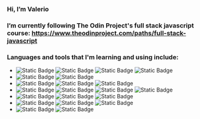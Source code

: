 ### Hi, I’m Valerio

### I’m currently following The Odin Project's full stack javascript course: https://www.theodinproject.com/paths/full-stack-javascript

### Languages and tools that I'm learning and using include:

<ul>
 <li>
  <img alt="Static Badge" src="https://img.shields.io/badge/HTML5-%23E34F26?logo=html5&labelColor=white">
  <img alt="Static Badge" src="https://img.shields.io/badge/CSS3-%231572B6?logo=css3&logoColor=%231572B6&labelColor=white">
  <img alt="Static Badge" src="https://img.shields.io/badge/JavaScript-grey?style=flat&logo=javascript">
  <img alt="Static Badge" src="https://img.shields.io/badge/TypeScript%20-%20white?logo=typescript&labelColor=white&color=%233178C6">

 </li>
 <li> 
  <img alt="Static Badge" src="https://img.shields.io/badge/Git-white?style=flat&logo=git">
  <img alt="Static Badge" src="https://img.shields.io/badge/GitHub-white?style=flat&logo=github&logoColor=%23181717"> </li>
 <li>
  <img alt="Static Badge" src="https://img.shields.io/badge/Visual%20Studio%20Code-%23007ACC?style=flat&logo=visualstudiocode&logoColor=%23007ACC&labelColor=white">
  <img alt="Static Badge" src="https://img.shields.io/badge/npm%20-%20white?logo=npm&labelColor=%23CB3837&color=%23CB3837">
  <img alt="Static Badge" src="https://img.shields.io/badge/Webpack-white?style=flat&logo=webpack&logoColor=%238DD6F9&labelColor=white&color=%238DD6F9">
 </li>
 <li>
  <img alt="Static Badge" src="https://img.shields.io/badge/Prettier%20-%20white?logo=prettier&logoColor=%23F7B93E&labelColor=%231a2b34&color=%231a2b34">
  <img alt="Static Badge" src="https://img.shields.io/badge/ESLint-white?style=flat&logo=eslint&logoColor=%234B32C3&labelColor=white&color=%234B32C3">
  <img alt="Static Badge" src="https://img.shields.io/badge/Babel-grey?logo=babel">
  <img alt="Static Badge" src="https://img.shields.io/badge/Jest%20-%20%20%23C21325?logo=jest&logoColor=white&labelColor=%20%23C21325">
 </li>
 <li>
  <img alt="Static Badge" src="https://img.shields.io/badge/React-grey?style=flat&logo=react&logoColor=%2361DAFB&labelColor=grey&color=%2361DAFB">
  <img alt="Static Badge" src="https://img.shields.io/badge/Vite-white?logo=vite&labelColor=white&color=%23646CFF">
  <img alt="Static Badge" src="https://img.shields.io/badge/Vitest%20-%20white?logo=vitest&labelColor=white&color=%236E9F18">
 </li>
 <li>
  <img alt="Static Badge" src="https://img.shields.io/badge/Node.js%20-%20white?logo=nodedotjs&labelColor=white&color=%23339933">
  <img alt="Static Badge" src="https://img.shields.io/badge/Express%20-%20white?logo=express&logoColor=%23000000&labelColor=white&color=grey">
  <img alt="Static Badge" src="https://img.shields.io/badge/EJS%20-%20grey?logo=ejs&logoColor=%23B4CA65&labelColor=grey&color=%23B4CA65">
 </li>
 <li>
  <img alt="Static Badge" src="https://img.shields.io/badge/MongoDB%20-%20white?logo=mongodb&logoColor=%2347A248&color=white">
  <img alt="Static Badge" src="https://img.shields.io/badge/Mongoose%20-%20%23880000?logo=Mongoose&logoColor=%23880000&labelColor=white&color=%23880000">
 </li>
</ul>







<!---
ValerioL94/ValerioL94 is a ✨ special ✨ repository because its `README.md` (this file) appears on your GitHub profile.
You can click the Preview link to take a look at your changes.
--->

